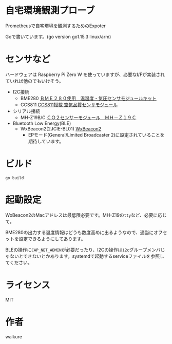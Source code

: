 # 自宅環境観測プローブ

Prometheusで自宅環境を観測するためのExpoter

Goで書いています。(go version go1.15.3 linux/arm)

# センサなど
ハードウェアは Raspberry Pi Zero W を使っていますが、必要なI/Fが実装されていれば他のでもいけそう。
 
- I2C接続
  - BME280 [ＢＭＥ２８０使用　温湿度・気圧センサモジュールキット](https://akizukidenshi.com/catalog/g/gK-09421/)
  - CCS811 [CCS811搭載 空気品質センサモジュール](https://www.switch-science.com/catalog/3298/)
- シリアル接続
  - MH-Z19B/C [ＣＯ２センサーモジュール　ＭＨ－Ｚ１９Ｃ](https://akizukidenshi.com/catalog/g/gM-16142/)
- Bluetooth Low Energy(BLE)
  - WxBeacon2(2JCIE-BL01) [WxBeacon2](https://weathernews.jp/smart/wxbeacon2/)
    - EPモード(General/Limited Broadcaster 2)に設定されていることを期待しています。

# ビルド
 `go build` 

# 起動設定

WxBeacon2のMacアドレスは最低限必要です。MH-Z19の`tty`など、必要に応じて。

BME280の出力する温度情報はどうも数度高めに出るようなので、適当にオフセットを設定できるようにしてあります。

BLEの操作に`CAP_NET_ADMIN`が必要だったり、I2Cの操作は`i2c`グループメンバじゃないとできないとかあります。systemdで起動するserviceファイルを参照してください。

# ライセンス
MIT

# 作者
walkure
